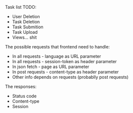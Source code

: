 Task list TODO:
- User Deletion
- Task Deletion
- Task Submition
- Task Upload
- Views... shit

The possible requests that frontend need to handle:
- In all  requests - language as URL parameter
- In all  requests - session-token as header parameter
- In json fetch    - page as URL parameter
- In post requests - content-type as header parameter
- Other info depends on requests (probablly post requests)

The responses:
- Status code
- Content-type
- Session